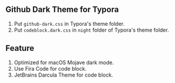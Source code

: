 ## Github Dark Theme for Typora

1. Put `github-dark.css` in Typora's theme folder.
2. Put `codeblock.dark.css` in `night` folder of Typora's theme folder.

## Feature
1. Optimized for macOS Mojave dark mode.
1. Use Fira Code for code block.
2. JetBrains Darcula Theme for code block.
